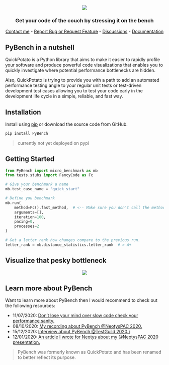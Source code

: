 <!-- LOGO -->
<p align="center">
  <img src="https://github.com/JoeyHendricks/QuickPotato/blob/master/media/banner-wide-with-text.jpg"/>
</p>

<!-- TAG LINE -->
<h3 align="center">Get your code of the couch by stressing it on the bench</h3>
<p align="center">
    <a href="https://www.linkedin.com/in/joey-hendricks/">Contact me</a> -
    <a href="https://github.com/JoeyHendricks/QuickPotato/issues">Report Bug or Request Feature</a> -
    <a href="https://github.com/JoeyHendricks/QuickPotato/discussions">Discussions</a> -
    <a href="https://github.com/JoeyHendricks/QuickPotato/wiki">Documentation</a>
</p>

<!-- CONTENT -->
## PyBench in a nutshell

QuickPotato is a Python library that aims to make it easier to rapidly profile your software and produce powerful 
code visualizations that enables you to quickly investigate where potential performance bottlenecks are hidden.

Also, QuickPotato is trying to provide you with a path to add an automated performance testing angle to 
your regular unit tests or test-driven development test cases allowing you to test your code early in the 
development life cycle in a simple, reliable, and fast way.

## Installation

Install using [pip](https://pip.pypa.io/en/stable/) or download the source code from GitHub.
```bash
pip install PyBench
```

> currently not yet deployed on pypi

## Getting Started

```Python
from PyBench import micro_benchmark as mb
from tests.stubs import FancyCode as Fc

# Give your benchmark a name
mb.test_case_name = "quick_start"

# Define you benchmark
mb.run(
    method=Fc().fast_method,  # <-- Make sure you don't call the method
    arguments=[],
    iteration=100,
    pacing=0,
    processes=2
)

# Get a letter rank how changes compare to the previous run.
letter_rank = mb.distance_statistics.letter_rank  # > A+
```

## Visualize that pesky bottleneck

<!-- LOGO -->
<p align="center">
  <img src="https://github.com/JoeyHendricks/QuickPotato/blob/master/media/gifs/code_visualzation_animation.gif?raw=true"/>
</p>


## Learn more about PyBench

Want to learn more about PyBench then I would recommend to check out the following resources:

- 11/07/2020: [Don’t lose your mind over slow code check your performance sanity.](https://www.linkedin.com/pulse/dont-lose-your-mind-over-slow-code-check-performance-sanity-joey/) 
- 08/10/2020: [My recording about PyBench @NeotysPAC 2020.](https://www.youtube.com/watch?v=AWlhalEywEw) 
- 15/12/2020: [Interview about PyBench @TestGuild 2020.)](https://testguild.com/podcast/performance/p56-joey/)
- 12/01/2020: [An article I wrote for Neotys about my @NeotysPAC 2020 presentation.](https://www.neotys.com/blog/neotyspac-performance-testing-unit-level-joey-hendricks/)

> PyBench was formerly known as QuickPotato and has been renamed to better reflect its purpose.